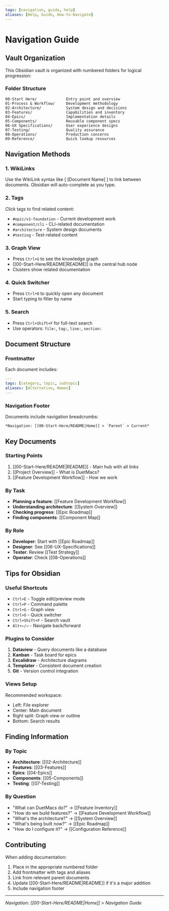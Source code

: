 ```yaml
---
tags: [navigation, guide, help]
aliases: [Help, Guide, How-to-Navigate]
---
```


# Navigation Guide

## Vault Organization

This Obsidian vault is organized with numbered folders for logical progression:

### Folder Structure
```
00-Start Here/             Entry point and overview
01-Process & Workflow/     Development methodology
02-Architecture/           System design and decisions
03-Features/               Capabilities and inventory
04-Epics/                  Implementation details
05-Components/             Reusable component specs
06-UX Specifications/      User experience designs
07-Testing/                Quality assurance
08-Operations/             Production concerns
09-Reference/              Quick lookup resources
```

## Navigation Methods

### 1. WikiLinks
Use the WikiLink syntax like [ [Document Name] ] to link between documents. Obsidian will auto-complete as you type.

### 2. Tags
Click tags to find related content:
- `#epic/v1-foundation` - Current development work
- `#component/cli` - CLI-related documentation
- `#architecture` - System design documents
- `#testing` - Test-related content

### 3. Graph View
- Press `Ctrl+G` to see the knowledge graph
- [[00-Start-Here/README|README]] is the central hub node
- Clusters show related documentation

### 4. Quick Switcher
- Press `Ctrl+O` to quickly open any document
- Start typing to filter by name

### 5. Search
- Press `Ctrl+Shift+F` for full-text search
- Use operators: `file:`, `tag:`, `line:`, `section:`

## Document Structure

### Frontmatter
Each document includes:
```yaml
---
tags: [category, topic, subtopic]
aliases: [Alternative, Names]
---
```

### Navigation Footer
Documents include navigation breadcrumbs:
```
*Navigation: [[00-Start-Here/README|Home]] > `Parent` > Current*
```

## Key Documents

### Starting Points
1. [[00-Start-Here/README|README]] - Main hub with all links
2. [[Project Overview]] - What is DuetMacs?
3. [[Feature Development Workflow]] - How we work

### By Task
- **Planning a feature**: [[Feature Development Workflow]]
- **Understanding architecture**: [[System Overview]]
- **Checking progress**: [[Epic Roadmap]]
- **Finding components**: [[Component Map]]

### By Role
- **Developer**: Start with [[Epic Roadmap]]
- **Designer**: See [[06-UX-Specifications]]
- **Tester**: Review [[Test Strategy]]
- **Operator**: Check [[08-Operations]]

## Tips for Obsidian

### Useful Shortcuts
- `Ctrl+E` - Toggle edit/preview mode
- `Ctrl+P` - Command palette
- `Ctrl+G` - Graph view
- `Ctrl+O` - Quick switcher
- `Ctrl+Shift+F` - Search vault
- `Alt+←/→` - Navigate back/forward

### Plugins to Consider
1. **Dataview** - Query documents like a database
2. **Kanban** - Task board for epics
3. **Excalidraw** - Architecture diagrams
4. **Templater** - Consistent document creation
5. **Git** - Version control integration

### Views Setup
Recommended workspace:
- Left: File explorer
- Center: Main document
- Right split: Graph view or outline
- Bottom: Search results

## Finding Information

### By Topic
- **Architecture**: [[02-Architecture]]
- **Features**: [[03-Features]]  
- **Epics**: [[04-Epics]]
- **Components**: [[05-Components]]
- **Testing**: [[07-Testing]]

### By Question
- "What can DuetMacs do?" → [[Feature Inventory]]
- "How do we build features?" → [[Feature Development Workflow]]
- "What's the architecture?" → [[System Overview]]
- "What's being built now?" → [[Epic Roadmap]]
- "How do I configure it?" → [[Configuration Reference]]

## Contributing

When adding documentation:
1. Place in the appropriate numbered folder
2. Add frontmatter with tags and aliases
3. Link from relevant parent documents
4. Update [[00-Start-Here/README|README]] if it's a major addition
5. Include navigation footer

---
*Navigation: [[00-Start-Here/README|Home]] > Navigation Guide*
